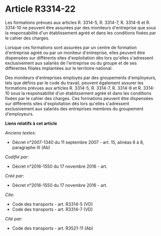 # Article R3314-22

Les formations prévues aux articles R. 3314-5, R. 3314-7, R. 3314-8 et R. 3314-10 ne peuvent être assurées par des moniteurs
d'entreprise que sous la responsabilité d'un établissement agréé et dans les conditions fixées par le cahier des charges. 

Lorsque ces formations sont assurées par un centre de formation d'entreprise agréé ou par un moniteur d'entreprise, elles
peuvent être dispensées sur différents sites d'exploitation dès lors qu'elles s'adressent exclusivement aux salariés de
l'entreprise ou du groupe et de ses différentes filiales implantées sur le territoire national. 

Des moniteurs d'entreprises employés par des groupements d'employeurs, tels que définis par le code du travail, peuvent
également assurer les formations prévues aux articles R. 3314-5, R. 3314-7, R. 3314-8 et R. 3314-10 sous la responsabilité
d'un établissement agréé et dans les conditions fixées par le cahier des charges. Ces formations peuvent être dispensées sur
différents sites d'exploitation dès lors qu'elles s'adressent exclusivement aux salariés des entreprises membres du
groupement d'employeurs.

**Liens relatifs à cet article**

_Anciens textes_:

  - Décret n°2007-1340 du 11 septembre 2007 - art. 15, alinéas 6 à 8, paragraphe III  (Ab)

_Codifié par_:

  - Décret n°2016-1550 du 17 novembre 2016 - art.

_Créé par_:

  - Décret n°2016-1550 du 17 novembre 2016 - art.

_Cite_:

  - Code des transports - art. R3314-5 (VD)
  - Code des transports - art. R3314-7 (VD)

_Cité par_:

  - Code des transports - art. R3521-11 (Ab)
